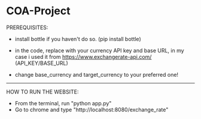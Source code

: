 # COA-Project
PREREQUISITES:

- install bottle if you haven't do so. (pip install bottle) 

- in the code, replace with your currency API key and base URL, in my case i used it from https://www.exchangerate-api.com/ (API_KEY/BASE_URL)


- change base_currency and  target_currency to your preferred one!


---------------------------------------------------------------------------------------------------------------------------------------------------

HOW TO RUN THE WEBSITE:
- From the terminal, run "python app.py"
- Go to chrome and type "http://localhost:8080/exchange_rate"
